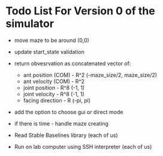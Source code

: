 # Todo List For Version 0 of the simulator
* move maze to be around (0,0)
* update start_state validation
* return obvesrvation as concatenated vector of:
    * ant position (COM) - R^2 (-maze_size/2, maze_size/2)
    * ant velocity (COM) - R^2  
    * joint position - R^8 (-1, 1)
    * joint velocity - R^8 (-1, 1)
    * facing direction - R (-pi, pi)
* add the option to choose gui or direct mode
* if there is time - handle maze creating
    
* Read Stable Baselines library (each of us)
* Run on lab computer using SSH interpreter (each of us)
